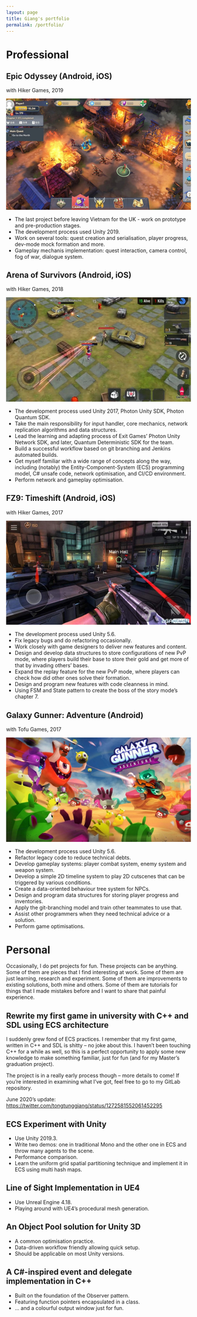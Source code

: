 ```yaml
---
layout: page
title: Giang's portfolio
permalink: /portfolio/
---
```


# Professional
## Epic Odyssey (Android, iOS)
with Hiker Games, 2019

![](https://raw.githubusercontent.com/tongtunggiang/tongtunggiang.github.io/master/assets/images/hiker_eo.jpg)
- The last project before leaving Vietnam for the UK - work on prototype and pre-production stages.
- The development process used Unity 2019.
- Work on several tools: quest creation and serialisation, player progress, dev-mode mock formation and more.
- Gameplay mechanis implementation: quest interaction, camera control, fog of war, dialogue system.

## Arena of Survivors (Android, iOS)
with Hiker Games, 2018

![](https://raw.githubusercontent.com/tongtunggiang/tongtunggiang.github.io/master/assets/images/hiker_aos.jpg)
- The development process used Unity 2017, Photon Unity SDK, Photon Quantum SDK.
- Take the main responsibility for input handler, core mechanics, network replication algorithms and data structures.
- Lead the learning and adapting process of Exit Games’ Photon Unity Network SDK, and later, Quantum Deterministic SDK for the team.
- Build a successful workflow based on git branching and Jenkins automated builds.
- Get myself familiar with a wide range of concepts along the way, including (notably) the Entity-Component-System (ECS) programming model, C# unsafe code, network optimisation, and CI/CD environment.
- Perform network and gameplay optimisation.

## FZ9: Timeshift (Android, iOS)
with Hiker Games, 2017

![](https://raw.githubusercontent.com/tongtunggiang/tongtunggiang.github.io/master/assets/images/hiker_fz9.jpg)
- The development process used Unity 5.6.
- Fix legacy bugs and do refactoring occasionally.
- Work closely with game designers to deliver new features and content.
- Design and develop data structures to store configurations of new PvP mode, where players build their base to store their gold and get more of that by invading others’ bases.
- Expand the replay feature for the new PvP mode, where players can check how did other ones solve their formation.
- Design and program new features with code cleanness in mind.
- Using FSM and State pattern to create the boss of the story mode’s chapter 7.

## Galaxy Gunner: Adventure (Android)
with Tofu Games, 2017

![](https://raw.githubusercontent.com/tongtunggiang/tongtunggiang.github.io/master/assets/images/tofu_galaxygunner.jpg)
- The development process used Unity 5.6.
- Refactor legacy code to reduce technical debts.
- Develop gameplay systems: player combat system, enemy system and weapon system.
- Develop a simple 2D timeline system to play 2D cutscenes that can be triggered by various conditions.
- Create a data-oriented behaviour tree system for NPCs.
- Design and program data structures for storing player progress and inventories.
- Apply the git-branching model and train other teammates to use that.
- Assist other programmers when they need technical advice or a solution.
- Perform game optimisations.

# Personal
Occasionally, I do pet projects for fun. These projects can be anything. Some of them are pieces that I find interesting at work. Some of them are just learning, research and experiment. Some of them are improvements to existing solutions, both mine and others. Some of them are tutorials for things that I made mistakes before and I want to share that painful experience.

## Rewrite my first game in university with C++ and SDL using ECS architecture
I suddenly grew fond of ECS practices. I remember that my first game, written in C++ and SDL is shitty – no joke about this. I haven’t been touching C++ for a while as well, so this is a perfect opportunity to apply some new knowledge to make something familiar, just for fun (and for my Master’s graduation project).

The project is in a really early process though – more details to come! If you’re interested in examining what I’ve got, feel free to go to my GitLab repository.

June 2020’s update: https://twitter.com/tongtunggiang/status/1272581552061452295

## ECS Experiment with Unity

- Use Unity 2019.3.
- Write two demos: one in traditional Mono and the other one in ECS and throw many agents to the scene.
- Performance comparison.
- Learn the uniform grid spatial partitioning technique and implement it in ECS using multi hash maps.

## Line of Sight Implementation in UE4

- Use Unreal Engine 4.18.
- Playing around with UE4’s procedural mesh generation.

## An Object Pool solution for Unity 3D

- A common optimisation practice.
- Data-driven workflow friendly allowing quick setup.
- Should be applicable on most Unity versions.


## A C#-inspired event and delegate implementation in C++

- Built on the foundation of the Observer pattern.
- Featuring function pointers encapsulated in a class.
- … and a colourful output window just for fun.
